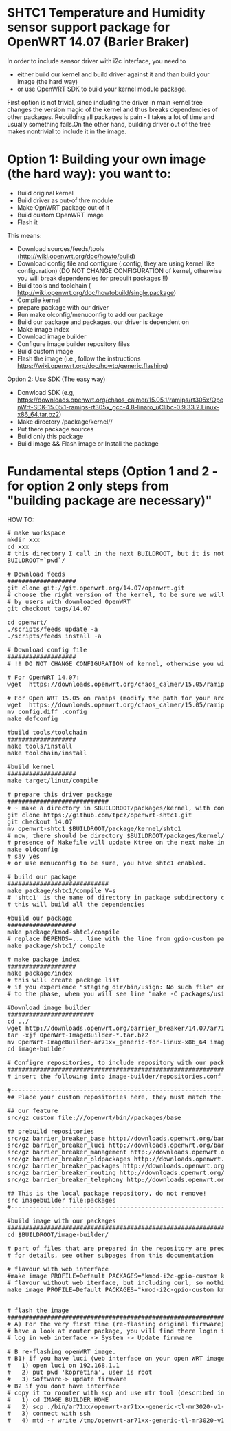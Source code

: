 SHTC1 Temperature and Humidity sensor support package for OpenWRT  14.07 (Barier Braker)
===============================================================================

In order to include sensor driver with i2c interface, you need to 
* either build our kernel and build driver against it and than build your image (the hard way)
* or use OpenWRT SDK to build your kernel module package.

First option is not trivial, since including the driver in main kernel tree changes the version magic of the kernel and thus breaks dependencies of other packages.
Rebuilding all packages is pain - I takes a lot of time and usually something fails.On the other hand, building driver out of the tree makes nontrivial to include it in the image.


Option 1: Building your own image (the hard way): you want to:
=====================
* Build original kernel
* Build driver as out-of thre module
* Make OpnWRT package out of it
* Build custom OpenWRT image
* Flash it

This means:

* Download sources/feeds/tools (http://wiki.openwrt.org/doc/howto/build)
* Download config file and configure (.config, they are using kernel like configuration) (DO NOT CHANGE CONFIGURATION of kernel, otherwise you will break dependencies for prebuilt packages !!)
* Build tools and toolchain ( http://wiki.openwrt.org/doc/howtobuild/single.package)
* Compile kernel
* prepare package with our driver
* Run make olconfig/menuconfig to add our package
* Build our package and packages, our driver is dependent on
* Make image index
* Download image builder
* Configure image builder repository files
* Build custom image
* Flash the image (i.e., follow the instructions https://wiki.openwrt.org/doc/howto/generic.flashing)

Option 2: Use SDK (The easy way)

* Donwload SDK (e.g, https://downloads.openwrt.org/chaos_calmer/15.05.1/ramips/rt305x/OpenWrt-SDK-15.05.1-ramips-rt305x_gcc-4.8-linaro_uClibc-0.9.33.2.Linux-x86_64.tar.bz2)
* Make directory /package/kernel/<YOUR-PACKAGE-NAME>/
* Put there package sources
* Build only this package
* Build image && Flash image or Install the package

Fundamental steps (Option 1 and 2 - for option 2 only steps from "building package are necessary)"
==================================================================================================

HOW TO:
<pre>
# make workspace
mkdir xxx
cd xxx
# this directory I call in the next BUILDROOT, but it is not necessary to define this var
BUILDROOT=`pwd`/
 
# Download feeds
###################
git clone git://git.openwrt.org/14.07/openwrt.git
# choose the right version of the kernel, to be sure we will not break dependencies and we will make package, that can be used 
# by users with downloaded OpenWRT
git checkout tags/14.07

cd openwrt/
./scripts/feeds update -a
./scripts/feeds install -a
 
# Download config file
###################
# !! DO NOT CHANGE CONFIGURATION of kernel, otherwise you will break dependencies for prebuild packages !!

# For OpenWRT 14.07: 
wget  https://downloads.openwrt.org/chaos_calmer/15.05/ramips/rt305x/.config

# For Open WRT 15.05 on ramips (modify the path for your architecture):
wget  https://downloads.openwrt.org/chaos_calmer/15.05/ramips/rt305x/config.diff 
mv config.diff .config
make defconfig
 
#build tools/toolchain
###################
make tools/install
make toolchain/install
 
#build kernel
###################
make target/linux/compile
 
# prepare this driver package
############################
# ~ make a directory in $BUILDROOT/packages/kernel, with content of the following zip file (makefile and sources)
git clone https://github.com/tpcz/openwrt-shtc1.git
git checkout 14.07
mv openwrt-shtc1 $BUILDROOT/package/kernel/shtc1
# now, there should be directory $BUILDROOT/packages/kernel/shtc1 with Makefile and src subdir
# presence of Makefile will update Ktree on the next make invocation, so run make olconfig and allow kmod-shtc1
make oldconfig
# say yes
# or use menuconfig to be sure, you have shtc1 enabled.
 
# build our package
############################
make package/shtc1/compile V=s
# 'shtc1' is the mane of directory in package subdirectory created previously
# this will build all the dependencies
 
#build our package
###################
make package/kmod-shtc1/compile
# replace DEPENDS=... line with the line from gpio-custom package.
make package/shtc1/ compile
 
# make package index
###################
make package/index
# this will create package list
# if you experience "staging_dir/bin/usign: No such file" error, you will need to run "make"
# to the phase, when you will see line "make -C packages/usign host-compile"

#Download image builder
########################
cd ../
wget http://downloads.openwrt.org/barrier_breaker/14.07/ar71xx/generic/OpenWrt-ImageBuilder-ar71xx_generic-for-linux-x86_64.tar.bz2
tar -xjf OpenWrt-ImageBuilder-*.tar.bz2
mv OpenWrt-ImageBuilder-ar71xx_generic-for-linux-x86_64 image-builder
cd image-builder
 
# Configre repositories, to include repository with our package
################################################################
# insert the following into image-builder/repositories.conf
 
#------------------------------------------------------------------------------------------------------------------------
## Place your custom repositories here, they must match the architecture and version
 
## our feature
src/gz custom file://<HERE PUT YOUR $BUILDROOT>/openwrt/bin/<YOUR-ARCHITECTURE>/packages/base
 
## prebuild repositories
src/gz barrier_breaker_base http://downloads.openwrt.org/barrier_breaker/14.07/ar71xx/generic/packages/base
src/gz barrier_breaker_luci http://downloads.openwrt.org/barrier_breaker/14.07/ar71xx/generic/packages/luci
src/gz barrier_breaker_management http://downloads.openwrt.org/barrier_breaker/14.07/ar71xx/generic/packages/management
src/gz barrier_breaker_oldpackages http://downloads.openwrt.org/barrier_breaker/14.07/ar71xx/generic/packages/oldpackages
src/gz barrier_breaker_packages http://downloads.openwrt.org/barrier_breaker/14.07/ar71xx/generic/packages/packages
src/gz barrier_breaker_routing http://downloads.openwrt.org/barrier_breaker/14.07/ar71xx/generic/packages/routing
src/gz barrier_breaker_telephony http://downloads.openwrt.org/barrier_breaker/14.07/ar71xx/generic/packages/telephony
 
## This is the local package repository, do not remove!
src imagebuilder file:packages
#------------------------------------------------------------------------------------------------------------------------
 
#build image with our packages
#############################################################33
cd $BUILDROOT/image-builder/
 
# part of files that are prepared in the repository are preconfigured config files, FILES="../files" will add them to image.
# for details, see other subpages from this documentation
 
# flavour with web interface
#make image PROFILE=Default PACKAGES="kmod-i2c-gpio-custom kmod-hwmon-sht21 kmod-shtc1 luci luci-i18n-english " FILES="../files"
# flavour without web iterface, but including curl, so nothing as downloaded after restart...
make image PROFILE=Default PACKAGES="kmod-i2c-gpio-custom kmod-hwmon-sht21 kmod-shtc1 curl httpd" FILES="../files"
 
 
# flash the image
#############################################################33
# A) For the very first time (re-flashing original firmware)
# have a look at router package, you will find there login information.
# log in web interface -> System -> Update firmware
 
# B re-flashing openWRT image.
# B1) if you have luci (web interface on your open WRT image)
#   1) open luci on 192.168.1.1
#   2) put pwd 'kopretina', user is root
#   3) Software-> update firmware
# B2 if you dont have interface
# copy it to roouter with scp and use mtr tool (described in FAilsafe mode section here: http://wiki.openwrt.org/toh/tp-link/tl-mr3020#downgrade.attitute.adjustment.from.trunk)
#   1) cd IMAGE_BUILDER_HOME
#   2) scp ./bin/ar71xx/openwrt-ar71xx-generic-tl-mr3020-v1-squashfs-factory.bin root@192.168.100.1:/tmp/
#   3) connect with ssh
#   4) mtd -r write /tmp/openwrt-ar71xx-generic-tl-mr3020-v1-squashfs-factory.bin firmware
</pre>
